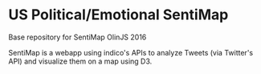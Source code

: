 # US Political/Emotional SentiMap
Base repository for SentiMap
OlinJS 2016

SentiMap is a webapp using indico's APIs to analyze Tweets (via Twitter's API) and visualize them on a map using D3.
